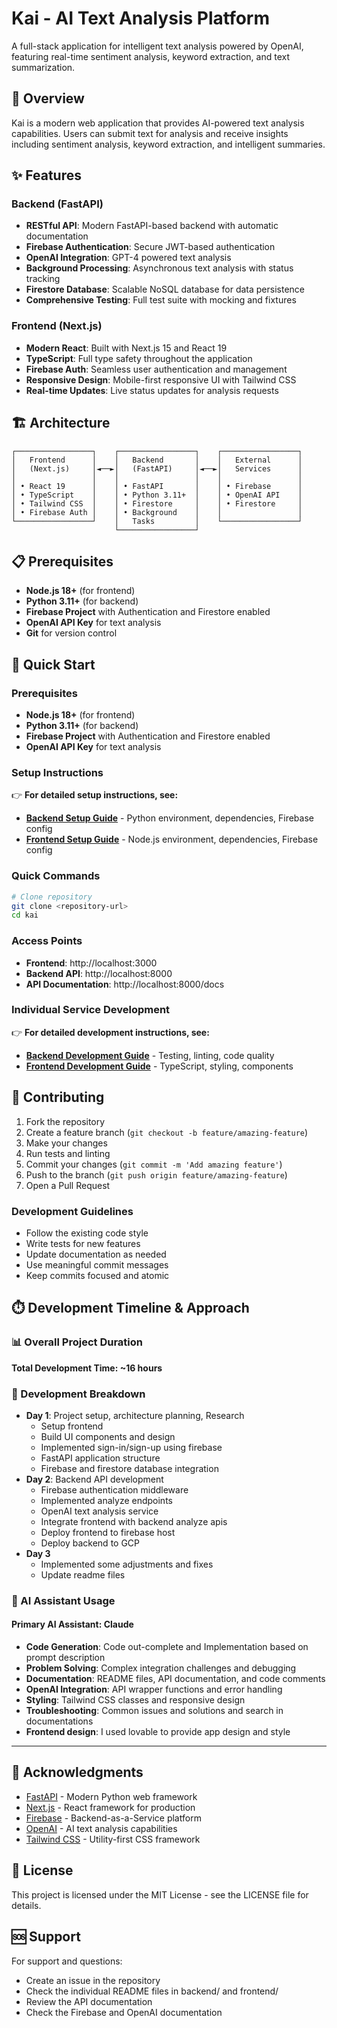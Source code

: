 # Kai - AI Text Analysis Platform

A full-stack application for intelligent text analysis powered by OpenAI, featuring real-time sentiment analysis, keyword extraction, and text summarization.

## 🚀 Overview

Kai is a modern web application that provides AI-powered text analysis capabilities. Users can submit text for analysis and receive insights including sentiment analysis, keyword extraction, and intelligent summaries.

## ✨ Features

### Backend (FastAPI)
- **RESTful API**: Modern FastAPI-based backend with automatic documentation
- **Firebase Authentication**: Secure JWT-based authentication
- **OpenAI Integration**: GPT-4 powered text analysis
- **Background Processing**: Asynchronous text analysis with status tracking
- **Firestore Database**: Scalable NoSQL database for data persistence
- **Comprehensive Testing**: Full test suite with mocking and fixtures

### Frontend (Next.js)
- **Modern React**: Built with Next.js 15 and React 19
- **TypeScript**: Full type safety throughout the application
- **Firebase Auth**: Seamless user authentication and management
- **Responsive Design**: Mobile-first responsive UI with Tailwind CSS
- **Real-time Updates**: Live status updates for analysis requests

## 🏗️ Architecture

```
┌─────────────────┐    ┌─────────────────┐    ┌─────────────────┐
│   Frontend      │    │   Backend       │    │   External      │
│   (Next.js)     │◄──►│   (FastAPI)     │◄──►│   Services      │
│                 │    │                 │    │                 │
│ • React 19      │    │ • FastAPI       │    │ • Firebase      │
│ • TypeScript    │    │ • Python 3.11+  │    │ • OpenAI API    │
│ • Tailwind CSS  │    │ • Firestore     │    │ • Firestore     │
│ • Firebase Auth │    │ • Background    │    │                 │
└─────────────────┘    │   Tasks         │    └─────────────────┘
                       └─────────────────┘
```

## 📋 Prerequisites

- **Node.js 18+** (for frontend)
- **Python 3.11+** (for backend)
- **Firebase Project** with Authentication and Firestore enabled
- **OpenAI API Key** for text analysis
- **Git** for version control

## 🚀 Quick Start

### Prerequisites

- **Node.js 18+** (for frontend)
- **Python 3.11+** (for backend)
- **Firebase Project** with Authentication and Firestore enabled
- **OpenAI API Key** for text analysis

### Setup Instructions

👉 **For detailed setup instructions, see:**
- **[Backend Setup Guide](./backend/README.md#-installation)** - Python environment, dependencies, Firebase config
- **[Frontend Setup Guide](./frontend/README.md#-installation)** - Node.js environment, dependencies, Firebase config

### Quick Commands

```bash
# Clone repository
git clone <repository-url>
cd kai
```

### Access Points

- **Frontend**: http://localhost:3000
- **Backend API**: http://localhost:8000
- **API Documentation**: http://localhost:8000/docs

### Individual Service Development

👉 **For detailed development instructions, see:**
- **[Backend Development Guide](./backend/README.md#-development)** - Testing, linting, code quality
- **[Frontend Development Guide](./frontend/README.md#-development)** - TypeScript, styling, components

## 🤝 Contributing

1. Fork the repository
2. Create a feature branch (`git checkout -b feature/amazing-feature`)
3. Make your changes
4. Run tests and linting
5. Commit your changes (`git commit -m 'Add amazing feature'`)
6. Push to the branch (`git push origin feature/amazing-feature`)
7. Open a Pull Request

### Development Guidelines

- Follow the existing code style
- Write tests for new features
- Update documentation as needed
- Use meaningful commit messages
- Keep commits focused and atomic


## ⏱️ Development Timeline & Approach

### 📊 Overall Project Duration
**Total Development Time: ~16 hours**

### 🚀 Development Breakdown

- **Day 1**: Project setup, architecture planning, Research
  - Setup frontend
  - Build UI components and design
  - Implemented sign-in/sign-up using firebase
  - FastAPI application structure
  - Firebase and firestore database integration
- **Day 2**: Backend API development
  - Firebase authentication middleware
  - Implemented analyze endpoints
  - OpenAI text analysis service
  - Integrate frontend with backend analyze apis
  - Deploy frontend to firebase host
  - Deploy backend to GCP
- **Day 3**
  - Implemented some adjustments and fixes
  - Update readme files

### 🤖 AI Assistant Usage

#### **Primary AI Assistant: Claude**
  - **Code Generation**: Code out-complete and Implementation based on prompt description
  - **Problem Solving**: Complex integration challenges and debugging
  - **Documentation**: README files, API documentation, and code comments
  - **OpenAI Integration**: API wrapper functions and error handling
  - **Styling**: Tailwind CSS classes and responsive design
  - **Troubleshooting**: Common issues and solutions and search in documentations
  - **Frontend design**: I used lovable to provide app design and style

---

## 🙏 Acknowledgments

- [FastAPI](https://fastapi.tiangolo.com/) - Modern Python web framework
- [Next.js](https://nextjs.org/) - React framework for production
- [Firebase](https://firebase.google.com/) - Backend-as-a-Service platform
- [OpenAI](https://openai.com/) - AI text analysis capabilities
- [Tailwind CSS](https://tailwindcss.com/) - Utility-first CSS framework

## 📄 License

This project is licensed under the MIT License - see the LICENSE file for details.

## 🆘 Support

For support and questions:
- Create an issue in the repository
- Check the individual README files in backend/ and frontend/
- Review the API documentation
- Check the Firebase and OpenAI documentation
